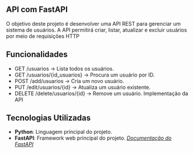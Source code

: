 ## API com FastAPI
O objetivo deste projeto é desenvolver uma API REST para gerenciar um sistema de usuários. 
A API permitirá criar, listar, atualizar e excluir usuários por meio de requisições HTTP

## Funcionalidades
- GET /usuarios → Lista todos os usuários.
- GET /usuarios/{id_usuarios} → Procura um usuário por ID.
- POST /add/usuarios → Cria um novo usuário.
- PUT /edit/usuarios/{id} → Atualiza um usuário existente.
- DELETE /delete/usuarios/{id} → Remove um usuário.
    Implementação da API

## Tecnologias Utilizadas
- **Python**: Linguagem principal do projeto.
- **FastAPI**: Framework web principal do projeto.
    <a href="https://fastapi.tiangolo.com">_Documentação do FastAPI_<a>
